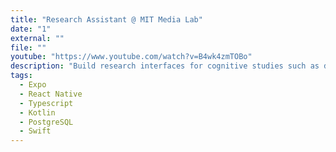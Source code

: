 ```yaml
---
title: "Research Assistant @ MIT Media Lab"
date: "1"
external: ""
file: ""
youtube: "https://www.youtube.com/watch?v=B4wk4zmTOBo"
description: "Build research interfaces for cognitive studies such as doomscrolling intervention app; Data-processing using ML models to predict fatigue levels"
tags:
  - Expo
  - React Native
  - Typescript
  - Kotlin
  - PostgreSQL
  - Swift
---
```

